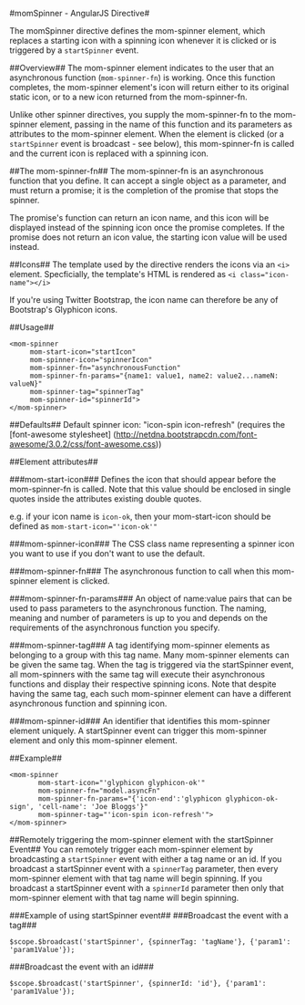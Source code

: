 
#momSpinner - AngularJS Directive#

The momSpinner directive defines the mom-spinner element, which replaces a starting icon with a spinning icon
whenever it is clicked or is triggered by a `startSpinner` event.

##Overview##
The mom-spinner element indicates to the user that an asynchronous function (`mom-spinner-fn`) is working. Once this
function completes, the mom-spinner element's icon will return either to its original static icon, or to a new icon
returned from the mom-spinner-fn.

Unlike other spinner directives, you supply the mom-spinner-fn to the mom-spinner element, passing in
the name of this function and its parameters as attributes to the mom-spinner element. When the
element is clicked (or a `startSpinner` event is broadcast - see below), this mom-spinner-fn is called and
the current icon is replaced with a spinning icon.

##The mom-spinner-fn##
The mom-spinner-fn is an asynchronous function that you define. It can accept a single object as a parameter, and must
return a promise; it is the completion of the promise that stops the spinner.

The promise's function can return an icon name, and this icon will be displayed instead of the spinning icon once the
promise completes. If the promise does not return an icon value, the starting icon value will be used instead.

##Icons##
The template used by the directive renders the icons via an `<i>` element. Specficially, the template's HTML is rendered
as `<i class="icon-name"></i>`

If you're using Twitter Bootstrap, the icon name can therefore be any of Bootstrap's Glyphicon icons.

##Usage##
```
<mom-spinner
     mom-start-icon="startIcon"
     mom-spinner-icon="spinnerIcon"
     mom-spinner-fn="asynchronousFunction"
     mom-spinner-fn-params="{name1: value1, name2: value2...nameN: valueN}"
     mom-spinner-tag="spinnerTag"
     mom-spinner-id="spinnerId">
</mom-spinner>
```
##Defaults##
Default spinner icon: "icon-spin icon-refresh" (requires the [font-awesome stylesheet] (http://netdna.bootstrapcdn.com/font-awesome/3.0.2/css/font-awesome.css))

##Element attributes##

###mom-start-icon###
Defines the icon that should appear before the mom-spinner-fn is called. Note that this value should be enclosed in
single quotes inside the attributes existing double quotes.

e.g. if your icon name is `icon-ok`, then your mom-start-icon should be defined as `mom-start-icon="'icon-ok'"`



###mom-spinner-icon###
The CSS class name representing a spinner icon you want to use if you don't want to use the default.

###mom-spinner-fn###
The asynchronous function to call when this mom-spinner element is clicked.

###mom-spinner-fn-params###
An object of name:value pairs that can be used to pass parameters to the asynchronous
  function. The naming, meaning and number of parameters is up to you and depends on the requirements of the
  asynchronous function you specify.

###mom-spinner-tag###
A tag identifying mom-spinner elements as belonging to a group with this tag name. Many mom-spinner elements can be
given the same tag. When the tag is triggered via the startSpinner event, all mom-spinners with the same tag will
execute their asynchronous functions and display their respective spinning icons. Note that despite having the same
tag, each such mom-spinner element can have a different asynchronous function and spinning icon.

###mom-spinner-id###
An identifier that identifies this mom-spinner element uniquely. A startSpinner event can trigger this mom-spinner
element and only this mom-spinner element.

##Example##
 ```
 <mom-spinner
        mom-start-icon="'glyphicon glyphicon-ok'"
        mom-spinner-fn="model.asyncFn"
        mom-spinner-fn-params="{'icon-end':'glyphicon glyphicon-ok-sign', 'cell-name': 'Joe Bloggs'}"
        mom-spinner-tag="'icon-spin icon-refresh'">
 </mom-spinner>
 ```
##Remotely triggering the mom-spinner element with the startSpinner Event##
You can remotely trigger each mom-spinner element by broadcasting a `startSpinner` event with either a tag name
or an id. If you broadcast a startSpinner event with a `spinnerTag` parameter, then every mom-spinner element with that
tag name will begin spinning. If you broadcast a startSpinner event with a `spinnerId` parameter then only that
mom-spinner element with that tag name will begin spinning.

###Example of using startSpinner event##
###Broadcast the event with a tag###
```
$scope.$broadcast('startSpinner', {spinnerTag: 'tagName'}, {'param1': 'param1Value'});
```

###Broadcast the event with an id###
```
$scope.$broadcast('startSpinner', {spinnerId: 'id'}, {'param1': 'param1Value'});
```
